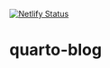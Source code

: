 [![Netlify Status](https://api.netlify.com/api/v1/badges/50087c80-0d50-4a5f-98d6-de7812e6f7c5/deploy-status)](https://app.netlify.com/sites/blog-talesgomes/deploys)

# quarto-blog
